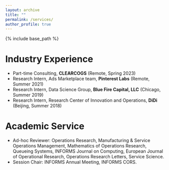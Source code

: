 ```yaml
---
layout: archive
title: ""
permalink: /services/
author_profile: true
---
```

{% include base_path %} 



# Industry Experience
* Part-time Consulting, <b>CLEARCOGS</b> (Remote, Spring 2023)
* Research Intern, Ads Marketplace team, <b>Pinterest Labs</b> (Remote, Summer 2021)
* Research Intern, Data Science Group, <b>Blue Fire Capital, LLC</b> (Chicago, Summer 2019)
* Research Intern, Research Center of Innovation and Operations, <b>DiDi</b> (Beijing, Summer 2018)

# Academic Service
* Ad-hoc Reviewer: Operations Research, Manufacturing & Service Operations Management, Mathematics of Operations Research, Queueing Systems, INFORMS Journal on Computing, European Journal of Operational Research, Operations Research Letters, Service Science.
* Session Chair: INFORMS Annual Meeting, INFORMS CORS.
